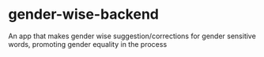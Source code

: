 # gender-wise-backend
An app that makes gender wise suggestion/corrections for gender sensitive words, promoting gender equality in the process
